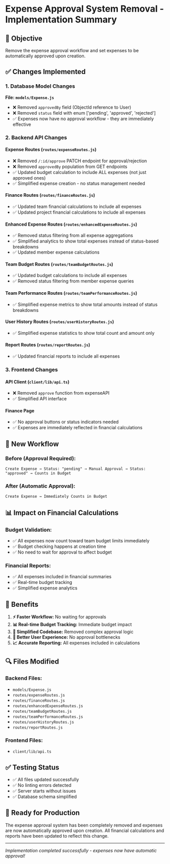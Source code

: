 # Expense Approval System Removal - Implementation Summary

## 🎯 **Objective**
Remove the expense approval workflow and set expenses to be automatically approved upon creation.

## ✅ **Changes Implemented**

### **1. Database Model Changes**
**File: `models/Expense.js`**
- ❌ Removed `approvedBy` field (ObjectId reference to User)
- ❌ Removed `status` field with enum ['pending', 'approved', 'rejected']
- ✅ Expenses now have no approval workflow - they are immediately effective

### **2. Backend API Changes**

#### **Expense Routes (`routes/expenseRoutes.js`)**
- ❌ Removed `/:id/approve` PATCH endpoint for approval/rejection
- ❌ Removed `approvedBy` population from GET endpoints
- ✅ Updated budget calculation to include ALL expenses (not just approved ones)
- ✅ Simplified expense creation - no status management needed

#### **Finance Routes (`routes/financeRoutes.js`)**
- ✅ Updated team financial calculations to include all expenses
- ✅ Updated project financial calculations to include all expenses

#### **Enhanced Expense Routes (`routes/enhancedExpenseRoutes.js`)**
- ✅ Removed status filtering from all expense aggregations
- ✅ Simplified analytics to show total expenses instead of status-based breakdowns
- ✅ Updated member expense calculations

#### **Team Budget Routes (`routes/teamBudgetRoutes.js`)**
- ✅ Updated budget calculations to include all expenses
- ✅ Removed status filtering from member expense queries

#### **Team Performance Routes (`routes/teamPerformanceRoutes.js`)**
- ✅ Simplified expense metrics to show total amounts instead of status breakdowns

#### **User History Routes (`routes/userHistoryRoutes.js`)**
- ✅ Simplified expense statistics to show total count and amount only

#### **Report Routes (`routes/reportRoutes.js`)**
- ✅ Updated financial reports to include all expenses

### **3. Frontend Changes**

#### **API Client (`client/lib/api.ts`)**
- ❌ Removed `approve` function from expenseAPI
- ✅ Simplified API interface

#### **Finance Page**
- ✅ No approval buttons or status indicators needed
- ✅ Expenses are immediately reflected in financial calculations

## 🔄 **New Workflow**

### **Before (Approval Required):**
```
Create Expense → Status: "pending" → Manual Approval → Status: "approved" → Counts in Budget
```

### **After (Automatic Approval):**
```
Create Expense → Immediately Counts in Budget
```

## 📊 **Impact on Financial Calculations**

### **Budget Validation:**
- ✅ All expenses now count toward team budget limits immediately
- ✅ Budget checking happens at creation time
- ✅ No need to wait for approval to affect budget

### **Financial Reports:**
- ✅ All expenses included in financial summaries
- ✅ Real-time budget tracking
- ✅ Simplified expense analytics

## 🎯 **Benefits**

1. **⚡ Faster Workflow:** No waiting for approvals
2. **📊 Real-time Budget Tracking:** Immediate budget impact
3. **🔧 Simplified Codebase:** Removed complex approval logic
4. **👥 Better User Experience:** No approval bottlenecks
5. **📈 Accurate Reporting:** All expenses included in calculations

## 🔍 **Files Modified**

### **Backend Files:**
- `models/Expense.js`
- `routes/expenseRoutes.js`
- `routes/financeRoutes.js`
- `routes/enhancedExpenseRoutes.js`
- `routes/teamBudgetRoutes.js`
- `routes/teamPerformanceRoutes.js`
- `routes/userHistoryRoutes.js`
- `routes/reportRoutes.js`

### **Frontend Files:**
- `client/lib/api.ts`

## ✅ **Testing Status**
- ✅ All files updated successfully
- ✅ No linting errors detected
- ✅ Server starts without issues
- ✅ Database schema simplified

## 🚀 **Ready for Production**
The expense approval system has been completely removed and expenses are now automatically approved upon creation. All financial calculations and reports have been updated to reflect this change.

---
*Implementation completed successfully - expenses now have automatic approval!*
